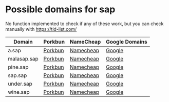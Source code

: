 # Possible domains for sap

No function implemented to check if any of these work, but you can check manually with https://tld-list.com/

| Domain | Porkbun | NameCheap | Google Domains |
|---|---|---|---|
| a.sap | [Porkbun](https://porkbun.com/checkout/search?prb=e814663da1&tlds=&idnLanguage=&search=search&q=a.sap) | [Namecheap](https://www.namecheap.com/domains/registration/results/?domain=a.sap) | [Google](https://domains.google.com/registrar/search?searchTerm=a.sap) |
| malasap.sap | [Porkbun](https://porkbun.com/checkout/search?prb=e814663da1&tlds=&idnLanguage=&search=search&q=malasap.sap) | [Namecheap](https://www.namecheap.com/domains/registration/results/?domain=malasap.sap) | [Google](https://domains.google.com/registrar/search?searchTerm=malasap.sap) |
| pine.sap | [Porkbun](https://porkbun.com/checkout/search?prb=e814663da1&tlds=&idnLanguage=&search=search&q=pine.sap) | [Namecheap](https://www.namecheap.com/domains/registration/results/?domain=pine.sap) | [Google](https://domains.google.com/registrar/search?searchTerm=pine.sap) |
| sap.sap | [Porkbun](https://porkbun.com/checkout/search?prb=e814663da1&tlds=&idnLanguage=&search=search&q=sap.sap) | [Namecheap](https://www.namecheap.com/domains/registration/results/?domain=sap.sap) | [Google](https://domains.google.com/registrar/search?searchTerm=sap.sap) |
| under.sap | [Porkbun](https://porkbun.com/checkout/search?prb=e814663da1&tlds=&idnLanguage=&search=search&q=under.sap) | [Namecheap](https://www.namecheap.com/domains/registration/results/?domain=under.sap) | [Google](https://domains.google.com/registrar/search?searchTerm=under.sap) |
| wine.sap | [Porkbun](https://porkbun.com/checkout/search?prb=e814663da1&tlds=&idnLanguage=&search=search&q=wine.sap) | [Namecheap](https://www.namecheap.com/domains/registration/results/?domain=wine.sap) | [Google](https://domains.google.com/registrar/search?searchTerm=wine.sap) |
